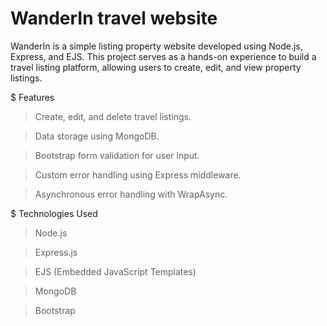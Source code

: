 # WanderIn travel website 
WanderIn is a simple listing property website developed using Node.js, Express, and EJS. This project serves as a hands-on experience to build a travel listing platform, allowing users to create, edit, and view property listings.​

$ Features
> Create, edit, and delete travel listings.​

> Data storage using MongoDB.​

> Bootstrap form validation for user input.​

> Custom error handling using Express middleware.​

> Asynchronous error handling with WrapAsync.​

$ Technologies Used
> Node.js​

> Express.js​

> EJS (Embedded JavaScript Templates)​

> MongoDB​

> Bootstrap